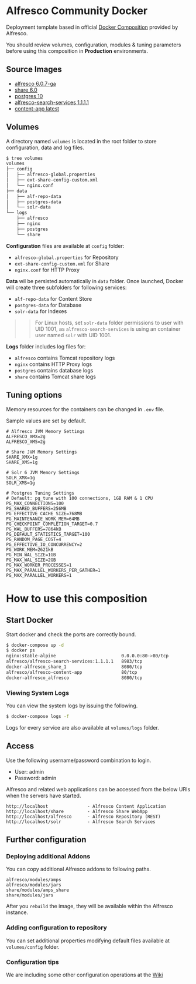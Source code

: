 # Alfresco Community Docker

Deployment template based in official [Docker Composition](https://github.com/Alfresco/acs-community-deployment/tree/master/docker-compose) provided by Alfresco.

You should review volumes, configuration, modules & tuning parameters before using this composition in **Production** environments.

## Source Images

* [alfresco 6.0.7-ga](https://github.com/Alfresco/acs-community-packaging/blob/master/docker-alfresco/Dockerfile)
* [share 6.0](https://github.com/Alfresco/share/blob/6.0/packaging/docker/Dockerfile)
* [postgres 10](https://github.com/docker-library/postgres/blob/master/10/Dockerfile)
* [alfresco-search-services 1.1.1.1](https://github.com/Alfresco/SearchServices/blob/master/packaging/src/docker/Dockerfile)
* [content-app latest](https://hub.docker.com/r/alfresco/alfresco-content-app/)

## Volumes

A directory named `volumes` is located in the root folder to store configuration, data and log files.

```bash
$ tree volumes
volumes
├── config
│   ├── alfresco-global.properties
│   ├── ext-share-config-custom.xml
│   └── nginx.conf
├── data
│   ├── alf-repo-data
│   ├── postgres-data
│   └── solr-data
└── logs
    ├── alfresco
    ├── nginx
    ├── postgres
    └── share
```

**Configuration** files are available at `config` folder:

* `alfresco-global.properties` for Repository
* `ext-share-config-custom.xml` for Share
* `nginx.conf` for HTTP Proxy

**Data** wil be persisted automatically in `data` folder. Once launched, Docker will create three subfolders for following services:

* `alf-repo-data` for Content Store
* `postgres-data` for Database
* `solr-data` for Indexes

>> For Linux hosts, set `solr-data` folder permissions to user with UID 1001, as `alfresco-search-services` is using an container user named `solr` with UID 1001.

**Logs** folder includes log files for:

* `alfresco` contains Tomcat repository logs
* `nginx` contains HTTP Proxy logs
* `postgres` contains database logs
* `share` contains Tomcat share logs

## Tuning options

Memory resources for the containers can be changed in `.env` file.

Sample values are set by default.

```
# Alfresco JVM Memory Settings
ALFRESCO_XMX=2g
ALFRESCO_XMS=2g

# Share JVM Memory Settings
SHARE_XMX=1g
SHARE_XMS=1g

# Solr 6 JVM Memory Settings
SOLR_XMX=1g
SOLR_XMS=1g

# Postgres Tuning Settings
# Default: pg_tune with 100 connections, 1GB RAM & 1 CPU
PG_MAX_CONNECTIONS=100
PG_SHARED_BUFFERS=256MB
PG_EFFECTIVE_CACHE_SIZE=768MB
PG_MAINTENANCE_WORK_MEM=64MB
PG_CHECKPOINT_COMPLETION_TARGET=0.7
PG_WAL_BUFFERS=7864kB
PG_DEFAULT_STATISTICS_TARGET=100
PG_RANDOM_PAGE_COST=4
PG_EFFECTIVE_IO_CONCURRENCY=2
PG_WORK_MEM=2621kB
PG_MIN_WAL_SIZE=1GB
PG_MAX_WAL_SIZE=2GB
PG_MAX_WORKER_PROCESSES=1
PG_MAX_PARALLEL_WORKERS_PER_GATHER=1
PG_MAX_PARALLEL_WORKERS=1
```

# How to use this composition

## Start Docker

Start docker and check the ports are correctly bound.

```bash
$ docker-compose up -d
$ docker ps
nginx:stable-alpine 						0.0.0.0:80->80/tcp
alfresco/alfresco-search-services:1.1.1.1	8983/tcp
docker-alfresco_share_1 					8080/tcp
alfresco/alfresco-content-app				80/tcp
docker-alfresco_alfresco 					8080/tcp
```

### Viewing System Logs

You can view the system logs by issuing the following.

```bash
$ docker-compose logs -f
```

Logs for every service are also available at `volumes/logs` folder.

## Access

Use the following username/password combination to login.

 - User: admin
 - Password: admin

Alfresco and related web applications can be accessed from the below URIs when the servers have started.

```
http://localhost               - Alfresco Content Application
http://localhost/share         - Alfresco Share WebApp
http://localhost/alfresco      - Alfresco Repository (REST)
http://localhost/solr          - Alfresco Search Services
```

## Further configuration

### Deploying additional Addons

You can copy additional Alfresco addons to following paths.

```
alfresco/modules/amps
alfresco/modules/jars
share/modules/amps_share
share/modules/jars
```

After you `rebuild` the image, they will be available within the Alfresco instance.

### Adding configuration to repository

You can set additional properties modifying default files available at `volumes/config` folder.

### Configuration tips

We are including some other configuration operations at the [Wiki](https://github.com/keensoft/docker-alfresco/wiki)
